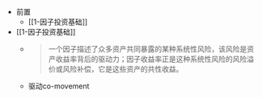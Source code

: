 - 前置
  - [[1-因子投资基础]]
- [[1-因子投资基础]]
  - > 一个因子描述了众多资产共同暴露的某种系统性风险，该风险是资产收益率背后的驱动力；因子收益率正是这种系统性风险的风险溢价或风险补偿，它是这些资产的共性收益。
  - 驱动co-movement